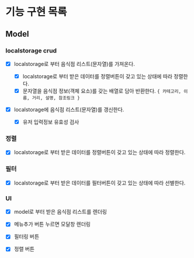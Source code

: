 # 기능 구현 목록

## Model

### localstorage crud

- [x] localstorage로 부터 음식점 리스트(문자열)를 가져온다.

  - [x] localstorage로 부터 받은 데이터를 정렬버튼이 갖고 있는 상태에 따라 정렬한다.
  - [x] 문자열을 음식점 정보(객체 요소)를 갖는 배열로 담아 반환한다. `{ 카테고리, 이름, 거리, 설명, 참조링크 }`

- [x] localstorage에 음식점 리스트(문자열)를 갱신한다.
  - [x] 유저 입력정보 유효성 검사

### 정렬

- [x] localstorage로 부터 받은 데이터를 정렬버튼이 갖고 있는 상태에 따라 정렬한다.

### 필터

- [x] localstorage로 부터 받은 데이터를 필터버튼이 갖고 있는 상태에 따라 선별한다.

### UI

- [x] model로 부터 받은 음식점 리스트를 렌더링
- [x] 메뉴추가 버튼 누르면 모달창 렌더링
- [x] 필터링 버튼
- [x] 정렬 버튼

